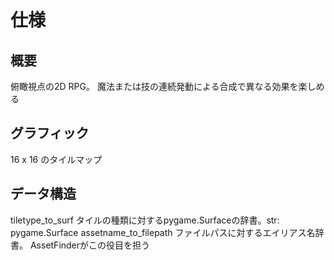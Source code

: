 # 仕様

## 概要

俯瞰視点の2D RPG。
魔法または技の連続発動による合成で異なる効果を楽しめる

## グラフィック

16 x 16 のタイルマップ

## データ構造

tiletype_to_surf タイルの種類に対するpygame.Surfaceの辞書。str: pygame.Surface
assetname_to_filepath ファイルパスに対するエイリアス名辞書。 AssetFinderがこの役目を担う
